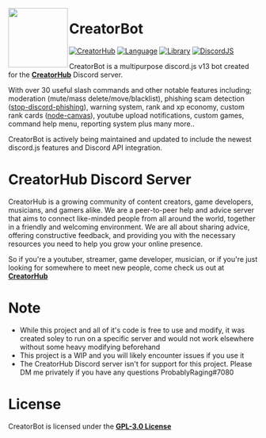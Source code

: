 <a href="https://discord.gg/creatorhub"><img width="120" height="120" align="left" style="float: left" src="https://i.imgur.com/DyIjmXc.png"></a>
# CreatorBot

[![CreatorHub](https://img.shields.io/discord/820889004055855144?color=5865F2&logo=discord&logoColor=white&style=for-the-badge)](https://discord.gg/creatorhub)
[![Language](https://img.shields.io/github/languages/top/ProbablyRaging/CreatorBot?color=f0db4f&logoColor=white&style=for-the-badge)]()
[![Library](https://img.shields.io/badge/library-discord.js-5865f2?style=for-the-badge)](https://www.npmjs.com/package/discord.js)
[![DiscordJS](https://img.shields.io/npm/v/discord.js.svg?maxAge=3600&style=for-the-badge)](https://www.npmjs.com/package/discord.js)

CreatorBot is a multipurpose discord.js v13 bot created for the <a href="https://discord.gg/creatorhub">**CreatorHub**</a> Discord server.

With over 30 useful slash commands and other notable features including; moderation (mute/mass delete/move/blacklist), phishing scam detection ([stop-discord-phishing](https://github.com/nikolaischunk/stop-discord-phishing)), warning system, rank and xp economy, custom rank cards ([node-canvas](https://github.com/Automattic/node-canvas)), youtube upload notifications, custom games, command help menu, reporting system plus many more..

CreatorBot is actively being maintained and updated to include the newest discord.js features and Discord API integration.

# CreatorHub Discord Server

CreatorHub is a growing community of content creators, game developers, musicians, and gamers alike. We are a peer-to-peer help and advice server that aims to connect like-minded people from all around the world, together in a friendly and welcoming environment. We are all about sharing advice, offering constructive feedback, and providing you with the necessary resources you need to help you grow your online presence.

So if you're a youtuber, streamer, game developer, musician, or if you're just looking for somewhere to meet new people, come check us out at **[CreatorHub](https://discord.gg/creatorhub)**

# Note
- While this project and all of it's code is free to use and modify, it was created soley to run on a specific server and would not work elsewhere without some heavy modifying beforehand
- This project is a WIP and you will likely encounter issues if you use it
- The CreatorHub Discord server isn't for support for this project. Please DM me privately if you have any questions ProbablyRaging#7080

# License
CreatorBot is licensed under the **[GPL-3.0 License](./LICENSE)**
